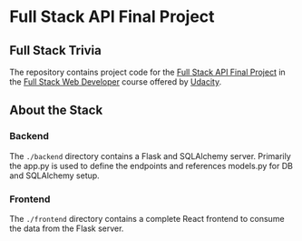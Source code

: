 # Full Stack API Final Project

## Full Stack Trivia

The repository contains project code for the [Full Stack API Final Project](https://github.com/udacity/FSND/tree/master/projects/02_trivia_api/starter) in the [Full Stack Web Developer](https://www.udacity.com/course/full-stack-web-developer-nanodegree--nd0044) course offered by [Udacity](https://www.udacity.com/).

## About the Stack


### Backend

The `./backend` directory contains a Flask and SQLAlchemy server. Primarily the app.py is used to define the endpoints and references models.py for DB and SQLAlchemy setup.

### Frontend

The `./frontend` directory contains a complete React frontend to consume the data from the Flask server.
